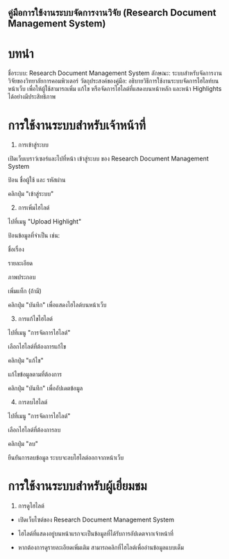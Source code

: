 ## คู่มือการใช้งานระบบจัดการงานวิจัย (Research Document Management System)

# บทนำ

ชื่อระบบ: Research Document Management System
ลักษณะ: ระบบสำหรับจัดการงานวิจัยของวิทยาลัยการคอมพิวเตอร์
วัตถุประสงค์ของคู่มือ: อธิบายวิธีการใช้งานระบบจัดการไฮไลท์บนหน้าเว็บ เพื่อให้ผู้ใช้สามารถเพิ่ม แก้ไข หรือจัดการไฮไลต์ที่แสดงบนหน้าหลัก และหน้า Highlights ได้อย่างมีประสิทธิภาพ

# การใช้งานระบบสำหรับเจ้าหน้าที่

1. การเข้าสู่ระบบ

เปิดเว็บเบราว์เซอร์และไปที่หน้า เข้าสู่ระบบ ของ Research Document Management System

ป้อน ชื่อผู้ใช้ และ รหัสผ่าน

คลิกปุ่ม "เข้าสู่ระบบ"

2. การเพิ่มไฮไลต์

ไปที่เมนู "Upload Highlight"

ป้อนข้อมูลที่จำเป็น เช่น:

ชื่อเรื่อง

รายละเอียด

ภาพประกอบ

เพิ่มแท็ก (ถ้ามี)

คลิกปุ่ม "บันทึก" เพื่อแสดงไฮไลต์บนหน้าเว็บ

3. การแก้ไขไฮไลต์

ไปที่เมนู "การจัดการไฮไลต์"

เลือกไฮไลต์ที่ต้องการแก้ไข

คลิกปุ่ม "แก้ไข"

แก้ไขข้อมูลตามที่ต้องการ

คลิกปุ่ม "บันทึก" เพื่ออัปเดตข้อมูล

4. การลบไฮไลต์

ไปที่เมนู "การจัดการไฮไลต์"

เลือกไฮไลต์ที่ต้องการลบ

คลิกปุ่ม "ลบ"

ยืนยันการลบข้อมูล ระบบจะลบไฮไลต์ออกจากหน้าเว็บ

# การใช้งานระบบสำหรับผู้เยี่ยมชม

1. การดูไฮไลต์

- เปิดเว็บไซต์ของ Research Document Management System

- ไฮไลต์ที่แสดงอยู่บนหน้าแรกจะเป็นข้อมูลที่ได้รับการอัปเดตจากเจ้าหน้าที่

- หากต้องการดูรายละเอียดเพิ่มเติม สามารถคลิกที่ไฮไลต์เพื่ออ่านข้อมูลแบบเต็ม
